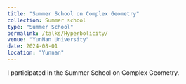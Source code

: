 ```yaml
---
title: "Summer School on Complex Geometry"
collection: Summer school
type: "Summer School"
permalink: /talks/Hyperbolicity/
venue: "YunNan University"
date: 2024-08-01
location: "Yunnan"
---
```


I participated in the Summer School on Complex Geometry.

